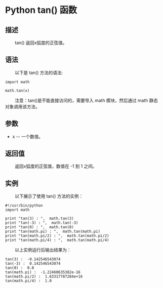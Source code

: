# Python tan() 函数
## 描述
&#160;&#160;&#160;&#160;&#160;&#160;&#160;&#160;tan() 返回x弧度的正弦值。

## 语法
&#160;&#160;&#160;&#160;&#160;&#160;&#160;&#160;以下是 tan() 方法的语法:

```
import math

math.tan(x)
```

&#160;&#160;&#160;&#160;&#160;&#160;&#160;&#160;注意：tan()是不能直接访问的，需要导入 math 模块，然后通过 math 静态对象调用该方法。

## 参数
- x -- 一个数值。

## 返回值
&#160;&#160;&#160;&#160;&#160;&#160;&#160;&#160;返回x弧度的正弦值，数值在 -1 到 1 之间。

## 实例
&#160;&#160;&#160;&#160;&#160;&#160;&#160;&#160;以下展示了使用 tan() 方法的实例：

```
#!/usr/bin/python
import math

print "tan(3) : ",  math.tan(3)
print "tan(-3) : ",  math.tan(-3)
print "tan(0) : ",  math.tan(0)
print "tan(math.pi) : ",  math.tan(math.pi)
print "tan(math.pi/2) : ",  math.tan(math.pi/2)
print "tan(math.pi/4) : ",  math.tan(math.pi/4)
```

&#160;&#160;&#160;&#160;&#160;&#160;&#160;&#160;以上实例运行后输出结果为：

```
tan(3) :  -0.142546543074
tan(-3) :  0.142546543074
tan(0) :  0.0
tan(math.pi) :  -1.22460635382e-16
tan(math.pi/2) :  1.63317787284e+16
tan(math.pi/4) :  1.0
```